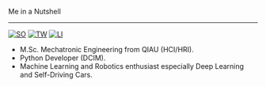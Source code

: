 Me in a Nutshell

---
[![SO](https://img.shields.io/badge/stack-overflow-f59b42.svg?style=for-the-badge)](https://stackoverflow.com/users/3702377/benyamin-jafari)
[![TW](https://img.shields.io/badge/twitter-4daedb.svg?style=for-the-badge)](https://twitter.com/benyaminjmf)
[![LI](https://img.shields.io/badge/linked-in-007cb5.svg?style=for-the-badge)](http://www.linkedin.com/in/benyaminjmf)

 - M.Sc. Mechatronic Engineering from QIAU (HCI/HRI).
 - Python Developer (DCIM).
 - Machine Learning and Robotics enthusiast especially Deep Learning and Self-Driving Cars.

